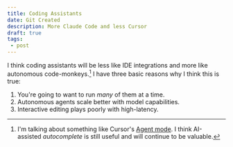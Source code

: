 ```yaml
---
title: Coding Assistants
date: Git Created
description: More Claude Code and less Cursor
draft: true
tags: 
 - post
---
```

I think coding assistants will be less like IDE integrations and more like autonomous code-monkeys.[^1] I have three basic reasons why I think this is true:

1. You're going to want to run *many* of them at a time. 
2. Autonomous agents scale better with model capabilities. 
3. Interactive editing plays poorly with high-latency. 

[^1]: I'm talking about something like Cursor's [Agent mode](https://docs.cursor.com/chat/agent). I think AI-assisted *autocomplete* is still useful and will continue to be valuable. 
